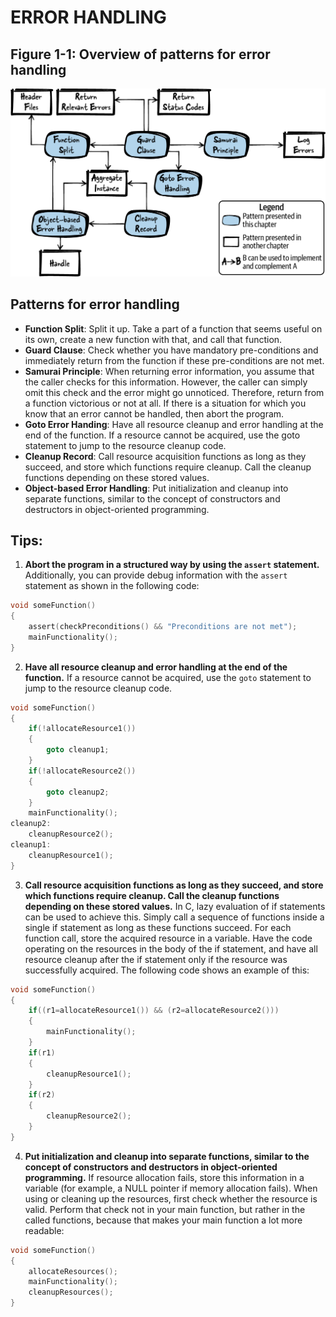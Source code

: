 # ERROR HANDLING

## Figure 1-1: Overview of patterns for error handling
![Overview of patterns for error handling](./images/1-1-1.png)

## Patterns for error handling
- __Function Split__: Split it up. Take a part of a function that seems useful on its own, create a new function with that, and call that function.
- __Guard Clause__: Check whether you have mandatory pre-conditions and immediately return from the function if these pre-conditions are not met.
- __Samurai Principle__: When returning error information, you assume that the caller checks for this information. 
However, the caller can simply omit this check and the error might go unnoticed. 
Therefore, return from a function victorious or not at all. 
If there is a situation for which you know that an error cannot be handled, then abort the program.
- __Goto Error Handing__: Have all resource cleanup and error handling at the end of the function. 
If a resource cannot be acquired, use the goto statement to jump to the resource cleanup code.
- __Cleanup Record__: Call resource acquisition functions as long as they succeed, and store which functions require cleanup. 
Call the cleanup functions depending on these stored values.
- __Object-based Error Handling__: Put initialization and cleanup into separate functions, 
similar to the concept of constructors and destructors in object-oriented programming.

## Tips:

1. **Abort the program in a structured way by using the `assert` statement.** 
Additionally, you can provide debug information with the `assert` statement as shown in the following code:
```c
void someFunction()
{
    assert(checkPreconditions() && "Preconditions are not met");
    mainFunctionality();
}
```
2. **Have all resource cleanup and error handling at the end of the function.** 
If a resource cannot be acquired, use the `goto` statement to jump to the resource cleanup code.
```c
void someFunction()
{
    if(!allocateResource1())
    {
        goto cleanup1;
    }
    if(!allocateResource2())
    {
        goto cleanup2;
    }
    mainFunctionality();
cleanup2:
    cleanupResource2();
cleanup1:
    cleanupResource1();
}
```
3. **Call resource acquisition functions as long as they succeed, and store which functions require cleanup. 
Call the cleanup functions depending on these stored values.**
In C, lazy evaluation of if statements can be used to achieve this. 
Simply call a sequence of functions inside a single if statement as long as these functions succeed.
For each function call, store the acquired resource in a variable. 
Have the code operating on the resources in the body of the if statement, and have all resource cleanup
after the if statement only if the resource was successfully acquired. 
The following code shows an example of this:
```c
void someFunction()
{
    if((r1=allocateResource1()) && (r2=allocateResource2()))
    {
        mainFunctionality();
    }
    if(r1)
    {
        cleanupResource1();
    }
    if(r2)
    {
        cleanupResource2();
    }
}
```
4. **Put initialization and cleanup into separate functions, similar to the concept of constructors and destructors in object-oriented programming.**
If resource allocation fails, store this information in a variable (for example, a NULL pointer if memory allocation fails). 
When using or cleaning up the resources, first check whether the resource is valid. 
Perform that check not in your main function, but rather in the called functions, because that makes your main function a lot more readable:
```c
void someFunction()
{
    allocateResources();
    mainFunctionality();
    cleanupResources();
}
```
